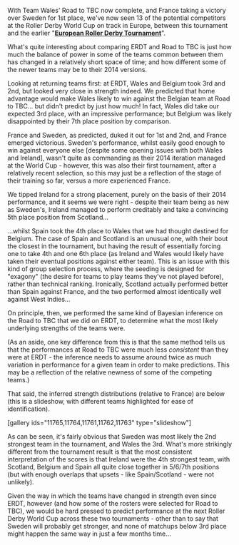 <html><body><p>With Team Wales' Road to TBC now complete, and France taking a victory over Sweden for 1st place, we've now seen 13 of the potential competitors at the Roller Derby World Cup on track in Europe, between this tournament and the earlier "<strong><a href="https://scottishrollerderbyblog.com/2016/10/02/the-road-to-tbc-lessons-from-erdt-and-the-last-world-cup/">European Roller Derby Tournament</a></strong>".

What's quite interesting about comparing ERDT and Road to TBC is just how much the balance of power in some of the teams common between them has changed in a relatively short space of time; and how different some of the newer teams may be to their 2014 versions.

Looking at returning teams first: at ERDT, Wales and Belgium took 3rd and 2nd, but looked very close in strength indeed. We predicted that home advantage would make Wales likely to win against the Belgian team at Road to TBC... but didn't predict by just how much! In fact, Wales did take our expected 3rd place, with an impressive performance; but Belgium was likely disappointed by their 7th place position by comparison.

France and Sweden, as predicted, duked it out for 1st and 2nd, and France emerged victorious. Sweden's performance, whilst easily good enough to win against everyone else [despite some opening issues with both Wales and Ireland], wasn't quite as commanding as their 2014 iteration managed at the World Cup - however, this was also their first tournament, after a relatively recent selection, so this may just be a reflection of the stage of their training so far, versus a more experienced France.

We tipped Ireland for a strong placement, purely on the basis of their 2014 performance, and it seems we were right - despite their team being as new as Sweden's, Ireland managed to perform creditably and take a convincing 5th place position from Scotland...

...whilst Spain took the 4th place to Wales that we had thought destined for Belgium.
The case of Spain and Scotland is an unusual one, with their bout the closest in the tournament, but having the result of essentially forcing one to take 4th and one 6th place (as Ireland and Wales would likely have taken their eventual positions against either team). This is an issue with this kind of group selection process, where the seeding is designed for "exagony" (the desire for teams to play teams they've not played before), rather than technical ranking.
Ironically, Scotland actually performed better than Spain against France, and the two performed almost identically well against West Indies...

On principle, then, we performed the same kind of Bayesian inference on the Road to TBC that we did on ERDT, to determine what the most likely underlying strengths of the teams were.

(As an aside, one key difference from this is that the same method tells us that the performances at Road to TBC were much less <em>consistent</em> than they were at ERDT - the inference needs to assume around twice as much variation in performance for a given team in order to make predictions. This may be a reflection of the relative newness of some of the competing teams.)

That said, the inferred strength distributions (relative to France) are below (this is a slideshow, with different teams highlighted for ease of identification).

[gallery ids="11765,11764,11761,11762,11763" type="slideshow"]

As can be seen, it's fairly obvious that Sweden was most likely the 2nd strongest team in the tournament, and Wales the 3rd. What's more strikingly different from the tournament result is that the most consistent interpretation of the scores is that Ireland were the 4th strongest team, with Scotland, Belgium and Spain all quite close together in 5/6/7th positions (but with enough overlaps that upsets - like Spain/Scotland - were not unlikely).

Given the way in which the teams have changed in strength even since ERDT, however (and how some of the rosters were selected for Road to TBC), we would be hard pressed to predict performance at the next Roller Derby World Cup across these two tournaments - other than to say that Sweden will probably get stronger, and none of matchups below 3rd place might happen the same way in just a few months time...</p></body></html>
